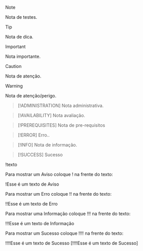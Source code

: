 >[!NOTE]
>Nota de testes.

>[!TIP]
>Nota de dica.

>[!IMPORTANT]
>Nota importante.

>[!CAUTION]
>Nota de atenção.

>[!WARNING]
>Nota de atenção/perigo.

>[!ADMINISTRATION]
>Nota administrativa.

>[!AVAILABILITY]
>Nota avaliação.

>[!PREREQUISITES]
>Nota de pre-requisitos

>[!ERROR]
>Erro..

>[!INFO]
>Nota de informação.

>[!SUCCESS]
>Sucesso

!texto

Para mostrar um Aviso coloque ! na frente do texto:

!Esse é um texto de Aviso

Para mostrar um Erro coloque !! na frente do texto:

!!Esse é um texto de Erro

Para mostrar uma Informação coloque !!! na frente do texto:

!!!Esse é um texto de Informação

Para mostrar um Sucesso coloque !!!! na frente do texto:

!!!!Esse é um texto de Sucesso
[!!!!Esse é um texto de Sucesso]
